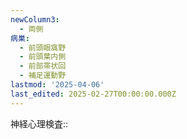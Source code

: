 ```yaml
---
newColumn3:
  - 両側
病巣:
  - 前頭眼窩野
  - 前頭葉内側
  - 前部帯状回
  - 補足運動野
lastmod: '2025-04-06'
last_edited: 2025-02-27T00:00:00.000Z
---
```


神経心理検査:: 
